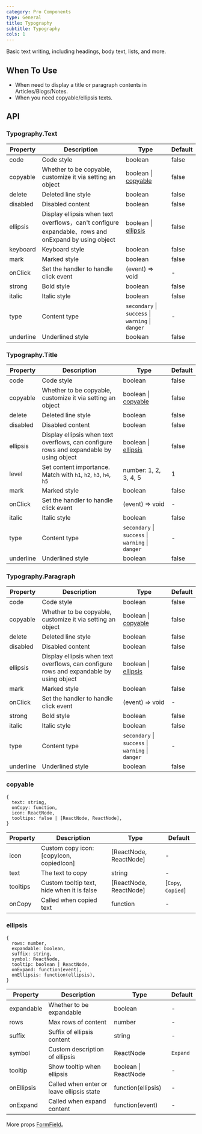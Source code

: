 ```yaml
---
category: Pro Components
type: General
title: Typography
subtitle: Typography
cols: 1
---
```


Basic text writing, including headings, body text, lists, and more.

## When To Use

- When need to display a title or paragraph contents in Articles/Blogs/Notes.
- When you need copyable/ellipsis texts.

## API

### Typography.Text

| Property | Description | Type | Default |
| --- | --- | --- | --- |
| code | Code style | boolean | false |
| copyable | Whether to be copyable, customize it via setting an object | boolean \| [copyable](#copyable) | false |
| delete | Deleted line style | boolean | false |
| disabled | Disabled content | boolean | false |
| ellipsis | Display ellipsis when text overflows，can't configure expandable、rows and onExpand by using object | boolean \| [ellipsis](#ellipsis) | false |
| keyboard | Keyboard style | boolean | false |
| mark | Marked style | boolean | false |
| onClick | Set the handler to handle click event | (event) => void | - |
| strong | Bold style | boolean | false |
| italic | Italic style | boolean | false |
| type | Content type | `secondary` \| `success` \| `warning` \| `danger` | - |
| underline | Underlined style | boolean | false |

### Typography.Title

| Property | Description | Type | Default |
| --- | --- | --- | --- |
| code | Code style | boolean | false |
| copyable | Whether to be copyable, customize it via setting an object | boolean \| [copyable](#copyable) | false |
| delete | Deleted line style | boolean | false |
| disabled | Disabled content | boolean | false |
| ellipsis | Display ellipsis when text overflows, can configure rows and expandable by using object | boolean \| [ellipsis](#ellipsis) | false |
| level | Set content importance. Match with `h1`, `h2`, `h3`, `h4`, `h5` | number: 1, 2, 3, 4, 5 | 1 |
| mark | Marked style | boolean | false |
| onClick | Set the handler to handle click event | (event) => void | - |
| italic | Italic style | boolean | false |
| type | Content type | `secondary` \| `success` \| `warning` \| `danger` | - |
| underline | Underlined style | boolean | false |

### Typography.Paragraph

| Property | Description | Type | Default |
| --- | --- | --- | --- |
| code | Code style | boolean | false |
| copyable | Whether to be copyable, customize it via setting an object | boolean \| [copyable](#copyable) | false |
| delete | Deleted line style | boolean | false |
| disabled | Disabled content | boolean | false |
| ellipsis | Display ellipsis when text overflows, can configure rows and expandable by using object | boolean \| [ellipsis](#ellipsis) | false |
| mark | Marked style | boolean | false |
| onClick | Set the handler to handle click event | (event) => void | - |
| strong | Bold style | boolean | false |
| italic | Italic style | boolean | false |
| type | Content type | `secondary` \| `success` \| `warning` \| `danger` | - |
| underline | Underlined style | boolean | false |

### copyable

    {
      text: string,
      onCopy: function,
      icon: ReactNode,
      tooltips: false | [ReactNode, ReactNode],
    }

| Property | Description | Type | Default |
| --- | --- | --- | --- |
| icon | Custom copy icon: \[copyIcon, copiedIcon] | \[ReactNode, ReactNode] | - |
| text | The text to copy | string | - |
| tooltips | Custom tooltip text, hide when it is false | \[ReactNode, ReactNode] | \[`Copy`, `Copied`] |
| onCopy | Called when copied text | function | - |

### ellipsis

    {
      rows: number,
      expandable: boolean,
      suffix: string,
      symbol: ReactNode,
      tooltip: boolean | ReactNode,
      onExpand: function(event),
      onEllipsis: function(ellipsis),
    }

| Property | Description | Type | Default |
| --- | --- | --- | --- |
| expandable | Whether to be expandable | boolean | - |
| rows | Max rows of content | number | - |
| suffix | Suffix of ellipsis content | string | - |
| symbol | Custom description of ellipsis | ReactNode | `Expand` |
| tooltip | Show tooltip when ellipsis | boolean \| ReactNode | - |
| onEllipsis | Called when enter or leave ellipsis state | function(ellipsis) | - |
| onExpand | Called when expand content | function(event) | - |

More props [FormField](/components-pro/field/#FormField)。

